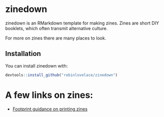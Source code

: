 
<!-- README.md is generated from README.Rmd. Please edit that file -->

# zinedown

zinedown is an RMarkdown template for making zines. Zines are short DIY
booklets, which often transmit alternative culture.

For more on zines there are many places to look.

## Installation

You can install zinedown with:

``` r
devtools::install_github("robinlovelace/zinedown")
```

# A few links on zines:

  - [Footprint guidance on printing
    zines](https://www.footprinters.co.uk/zine-printing.html)
